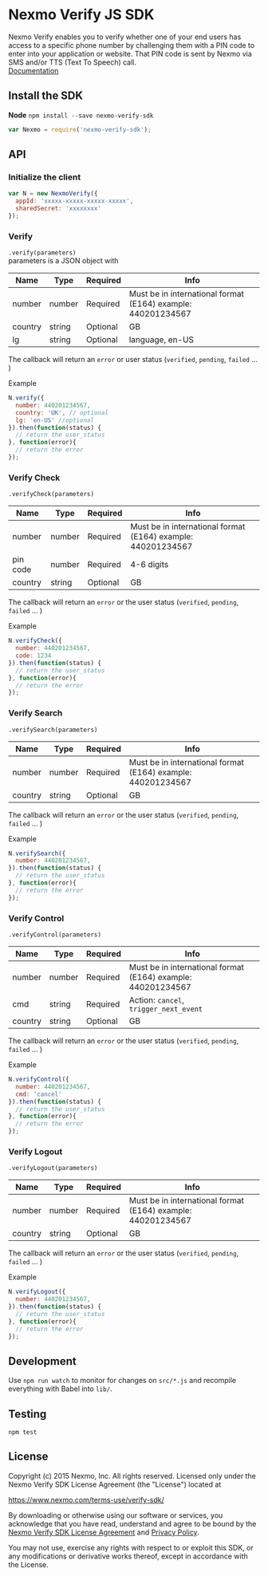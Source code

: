 # Nexmo Verify JS SDK
Nexmo Verify enables you to verify whether one of your end users has access to a specific phone number by challenging them with a PIN code to enter into your application or website. That PIN code is sent by Nexmo via SMS and/or TTS (Text To Speech) call.  
[Documentation](https://docs.nexmo.com/index.php/verify)

## Install the SDK
**Node** `npm install --save nexmo-verify-sdk`  
```javascript
var Nexmo = require('nexmo-verify-sdk');
```

## API
### Initialize the client
```javascript
var N = new NexmoVerify({
  appId: 'xxxxx-xxxxx-xxxxx-xxxxx',
  sharedSecret: 'xxxxxxxx'
});
```

### Verify
`.verify(parameters)`  
parameters is a JSON object with

|Name|Type|Required|Info|
|----|--------|---|---|
|number|number|Required| Must be in international format (E164) example: 440201234567|
|country|string|Optional|GB|
|lg|string|Optional|language, en-US|

The callback will return an `error` or user status (`verified`, `pending`, `failed` ... )

Example
```javascript
N.verify({
  number: 440201234567,
  country: 'UK', // optional
  lg: 'en-US' //optional
}).then(function(status) {
  // return the user_status
}, function(error){
  // return the error
});
```

### Verify Check
`.verifyCheck(parameters)`  

|Name|Type|Required|Info|
|----|--------|---|---|
|number|number|Required| Must be in international format (E164) example: 440201234567|
|pin code|number|Required|4-6 digits|
|country|string|Optional|GB|

The callback will return an `error` or the user status (`verified`, `pending`, `failed` ... )

Example
```javascript
N.verifyCheck({
  number: 440201234567,
  code: 1234
}).then(function(status) {
  // return the user_status
}, function(error){
  // return the error
});
```

### Verify Search
`.verifySearch(parameters)`  

|Name|Type|Required|Info|
|----|--------|---|---|
|number|number|Required| Must be in international format (E164) example: 440201234567|
|country|string|Optional|GB|

The callback will return an `error` or the user status (`verified`, `pending`, `failed` ... )

Example
```javascript
N.verifySearch({
  number: 440201234567,
}).then(function(status) {
  // return the user_status
}, function(error){
  // return the error
});
```

### Verify Control
`.verifyControl(parameters)`  

|Name|Type|Required|Info|
|----|--------|---|---|
|number|number|Required| Must be in international format (E164) example: 440201234567|
|cmd|string|Required|Action: `cancel`, `trigger_next_event`|
|country|string|Optional|GB|

The callback will return an `error` or the user status (`verified`, `pending`, `failed` ... )

Example
```javascript
N.verifyControl({
  number: 440201234567,
  cmd: 'cancel'
}).then(function(status) {
  // return the user_status
}, function(error){
  // return the error
});
```


### Verify Logout
`.verifyLogout(parameters)`  

|Name|Type|Required|Info|
|----|--------|---|---|
|number|number|Required| Must be in international format (E164) example: 440201234567|
|country|string|Optional|GB|

The callback will return an `error` or the user status (`verified`, `pending`, `failed` ... )

Example
```javascript
N.verifyLogout({
  number: 440201234567,
}).then(function(status) {
  // return the user_status
}, function(error){
  // return the error
});
```

## Development
Use `npm run watch` to monitor for changes on `src/*.js` and recompile everything with Babel into `lib/`.


## Testing
`npm test`

## License

Copyright (c) 2015 Nexmo, Inc.
All rights reserved.
Licensed only under the Nexmo Verify SDK License Agreement (the "License") located at

https://www.nexmo.com/terms-use/verify-sdk/

By downloading or otherwise using our software or services, you acknowledge
that you have read, understand and agree to be bound by the
[Nexmo Verify SDK License Agreement][1] and [Privacy Policy][2].

You may not use, exercise any rights with respect to or exploit this SDK,
or any modifications or derivative works thereof, except in accordance with the License.

 [1]: https://www.nexmo.com/terms-use/verify-sdk/
 [2]: https://www.nexmo.com/privacy-policy/
